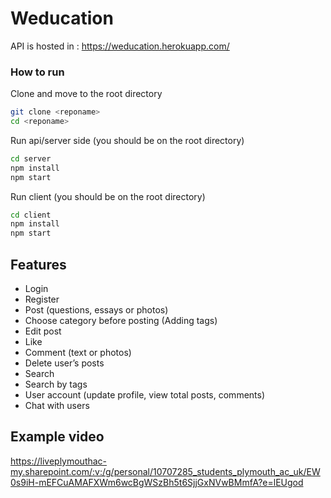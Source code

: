 # Weducation

API is hosted in : https://weducation.herokuapp.com/

### How to run
Clone and move to the root directory
```sh
git clone <reponame>
cd <reponame>
```
Run api/server side (you should be on the root directory)
```sh
cd server
npm install
npm start
```
Run client (you should be on the root directory)
```sh
cd client
npm install
npm start
```

## Features
- Login
- Register
- Post (questions, essays or photos)
- Choose category before posting (Adding tags)
- Edit post
- Like
- Comment (text or photos)
- Delete user’s posts
- Search 
- Search by tags
- User account (update profile, view total posts, comments)
- Chat with users

## Example video
https://liveplymouthac-my.sharepoint.com/:v:/g/personal/10707285_students_plymouth_ac_uk/EW0s9iH-mEFCuAMAFXWm6wcBgWSzBh5t6SjjGxNVwBMmfA?e=lEUgod

